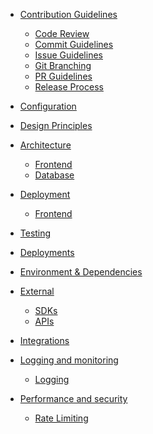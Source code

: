 * [Contribution Guidelines](https://github.com/Programmer/guidelines/Contribution-Guidelines)
  * [Code Review](https://github.com/Programmer/guidelines/Code-Review)
  * [Commit Guidelines](https://github.com/Programmer/guidelines/Commit-Guidelines)
  * [Issue Guidelines](https://github.com/Programmer/guidelines/Issue-Guidelines)
  * [Git Branching](https://github.com/Programmer/guidelines/Git-Branching)
  * [PR Guidelines](https://github.com/Programmer/guidelines/PR-Guidelines)
  * [Release Process](https://github.com/Programmer/guidelines/Release-Process)

* [Configuration](https://github.com/Programmer/guidelines/Configuration)


* [Design Principles](https://github.com/Programmer/guidelines/Core-Design-Principles)
* [Architecture]()
  * [Frontend]()
  * [Database]()
* [Deployment]()
  * [Frontend]()

* [Testing]()


* [Deployments]()
* [Environment & Dependencies]()

* [External]()
  * [SDKs]()
  * [APIs]()

* [Integrations](https://github.com/Programmer/guidelines/Integrations)

* [Logging and monitoring]()
  * [Logging]()
* [Performance and security]()
  * [Rate Limiting]()

